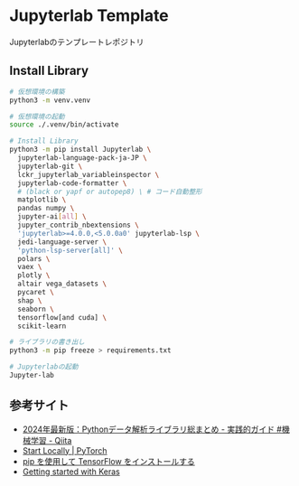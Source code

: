 # Jupyterlab Template

Jupyterlabのテンプレートレポジトリ

## Install Library

```bash
# 仮想環境の構築
python3 -m venv.venv

# 仮想環境の起動
source ./.venv/bin/activate

# Install Library
python3 -m pip install Jupyterlab \
  jupyterlab-language-pack-ja-JP \
  jupyterlab-git \
  lckr_jupyterlab_variableinspector \
  jupyterlab-code-formatter \
  # (black or yapf or autopep8) \ # コード自動整形
  matplotlib \
  pandas numpy \
  jupyter-ai[all] \
  jupyter_contrib_nbextensions \
  'jupyterlab>=4.0.0,<5.0.0a0' jupyterlab-lsp \
  jedi-language-server \
  'python-lsp-server[all]' \
  polars \
  vaex \
  plotly \
  altair vega_datasets \
  pycaret \
  shap \
  seaborn \
  tensorflow[and cuda] \
  scikit-learn

# ライブラリの書き出し
python3 -m pip freeze > requirements.txt

# Jupyterlabの起動
Jupyter-lab
```


## 参考サイト

- [2024年最新版：Pythonデータ解析ライブラリ総まとめ - 実践的ガイド #機械学習 - Qiita](https://qiita.com/Tadataka_Takahashi/items/3f48b48c95b63f6d6ab7)
- [Start Locally | PyTorch](https://pytorch.org/get-started/locally/)
- [pip を使用して TensorFlow をインストールする ](https://www.tensorflow.org/install/pip?hl=ja)
- [Getting started with Keras](https://keras.io/getting_started/)
